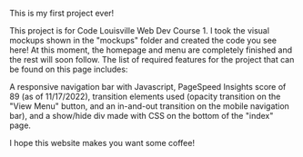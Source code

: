 This is my first project ever!

This project is for Code Louisville Web Dev Course 1. I took the visual mockups shown in the "mockups" folder and created the code you see here! At this moment, the homepage and menu are completely finished and the rest will soon follow. The list of required features for the project that can be found on this page includes:

A responsive navigation bar with Javascript, PageSpeed Insights score of 89 (as of 11/17/2022), transition elements used (opacity transition on the "View Menu" button, and an in-and-out transition on the mobile navigation bar), and a show/hide div made with CSS on the bottom of the "index" page.

I hope this website makes you want some coffee!